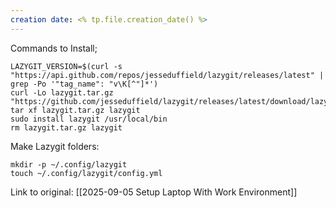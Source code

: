 ```yaml
---
creation date: <% tp.file.creation_date() %>
---
```


Commands to Install;
```
LAZYGIT_VERSION=$(curl -s "https://api.github.com/repos/jesseduffield/lazygit/releases/latest" | grep -Po '"tag_name": "v\K[^"]*')
curl -Lo lazygit.tar.gz "https://github.com/jesseduffield/lazygit/releases/latest/download/lazygit_${LAZYGIT_VERSION}_Linux_x86_64.tar.gz"
tar xf lazygit.tar.gz lazygit
sudo install lazygit /usr/local/bin
rm lazygit.tar.gz lazygit
```

Make Lazygit folders:
```
mkdir -p ~/.config/lazygit
touch ~/.config/lazygit/config.yml
```


Link to original: [[2025-09-05 Setup Laptop With Work Environment]]
